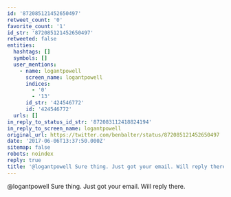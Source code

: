 ```yaml
---
id: '872085121452650497'
retweet_count: '0'
favorite_count: '1'
id_str: '872085121452650497'
retweeted: false
entities:
  hashtags: []
  symbols: []
  user_mentions:
    - name: logantpowell
      screen_name: logantpowell
      indices:
        - '0'
        - '13'
      id_str: '424546772'
      id: '424546772'
  urls: []
in_reply_to_status_id_str: '872083112418824194'
in_reply_to_screen_name: logantpowell
original_url: https://twitter.com/benbalter/status/872085121452650497
date: '2017-06-06T13:37:50.000Z'
sitemap: false
robots: noindex
reply: true
title: '@logantpowell Sure thing. Just got your email. Will reply there.'
---
```


@logantpowell Sure thing. Just got your email. Will reply there.